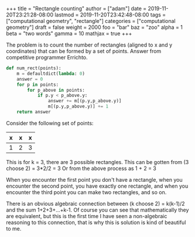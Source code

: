 +++
title = "Rectangle counting"
author = ["adam"]
date = 2019-11-20T23:21:28-08:00
lastmod = 2019-11-20T23:42:48-08:00
tags = ["computational geometry", "rectangle"]
categories = ["computational geometry"]
draft = false
weight = 2000
foo = "bar"
baz = "zoo"
alpha = 1
beta = "two words"
gamma = 10
mathjax = true
+++

The problem is to count the number of rectangles (aligned to x and y
coordinates) that can be formed by a set of points. Answer from competitive
programmer Errichto.

```python
def num_rect(points):
    m = defaultdict(lambda: 0)
    answer = 0
    for p in points:
        for p_above in points:
            if p.y < p_above.y:
                answer += m[(p.y,p_above.y)]
                m[(p.y,p_above.y)] += 1
    return answer
```

Consider the following set of points:

| x | x | x |
|---|---|---|
| 1 | 2 | 3 |

This is for k = 3, there are 3 possible rectangles.
This can be gotten from (3 choose 2) = 3\*2/2 = 3
Or from the above process as 1 + 2 = 3

When you encounter the first point you don't have a
rectangle, when you encounter the second point, you
have exactly one rectangle, and when you encounter
the third point you can make two rectangles, and so
on.

There is an obvious algebraic connection between (k choose 2) = k(k-1)/2 and the
sum 1+2+3+...+k-1. Of course you can see that mathematically they are
equivalent, but this is the first time I have seen a non-algebraic reasoning to
this connection, that is why this is solution is kind of beautiful to me.
